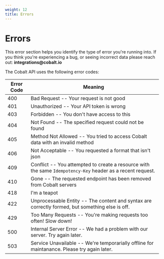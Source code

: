 ```yaml
---
weight: 12
title: Errors
---
```


# Errors

<aside class="notice">This error section helps you identify the type of error you're running into. If you think you're
experiencing a bug, or seeing incorrect data please reach out: <strong>integrations@cobalt.io</strong></aside>

The Cobalt API uses the following error codes:

| Error Code | Meaning                                                                                                    |
|------------|------------------------------------------------------------------------------------------------------------|
| 400        | Bad Request -- Your request is not good                                                                    |
| 401        | Unauthorized -- Your API token is wrong                                                                    |
| 403        | Forbidden -- You don't have access to this                                                                 |
| 404        | Not Found -- The specified request could not be found                                                      |
| 405        | Method Not Allowed -- You tried to access Cobalt data with an invalid method                               |
| 406        | Not Acceptable -- You requested a format that isn't json                                                   |
| 409        | Conflict -- You attempted to create a resource with the same `Idempotency-Key` header as a recent request. |
| 410        | Gone -- The requested endpoint has been removed from Cobalt servers                                        |
| 418        | I'm a teapot                                                                                               |
| 422        | Unprocessable Entity -- The content and syntax are correctly formed, but something else is off.            |
| 429        | Too Many Requests -- You're making requests too often! Slow down!                                          |
| 500        | Internal Server Error -- We had a problem with our server. Try again later.                                |
| 503        | Service Unavailable -- We're temporarially offline for maintanance. Please try again later.                |
